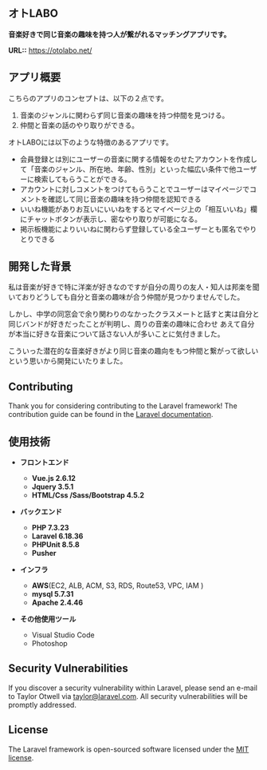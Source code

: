 

## オトLABO

__音楽好きで同じ音楽の趣味を持つ人が繋がれるマッチングアプリです。__

__URL::__ <https://otolabo.net/>

## アプリ概要

こちらのアプリのコンセプトは、以下の２点です。

1. 音楽のジャンルに関わらず同じ音楽の趣味を持つ仲間を見つける。
2. 仲間と音楽の話のやり取りができる。

オトLABOには以下のような特徴のあるアプリです。

* 会員登録とは別にユーザーの音楽に関する情報をのせたアカウントを作成して「音楽のジャンル、所在地、年齢、性別」といった幅広い条件で他ユーザーに検索してもらうことができる。
* アカウントに対しコメントをつけてもらうことでユーザーはマイページでコメントを確認して同じ音楽の趣味を持つ仲間を認知できる
* いいね機能がありお互いにいいねをするとマイページ上の「相互いいね」欄にチャットボタンが表示し、密なやり取りが可能になる。
* 掲示板機能によりいいねに関わらず登録している全ユーザーとも匿名でやりとりできる

## 開発した背景

私は音楽が好きで特に洋楽が好きなのですが自分の周りの友人・知人は邦楽を聞いておりどうしても自分と音楽の趣味が合う仲間が見つかりませんでした。

しかし、中学の同窓会で余り関わりのなかったクラスメートと話すと実は自分と同じバンドが好きだったことが判明し、周りの音楽の趣味に合わせ
あえて自分が本当に好きな音楽について話さない人が多いことに気付きました。

こういった潜在的な音楽好きがより同じ音楽の趣向をもつ仲間と繋がって欲しいという思いから開発にいたりました。

## Contributing

Thank you for considering contributing to the Laravel framework! The contribution guide can be found in the [Laravel documentation](https://laravel.com/docs/contributions).

## 使用技術

* __フロントエンド__
  - __Vue.js 2.6.12__
  - __Jquery 3.5.1__
  - __HTML/Css /Sass/Bootstrap 4.5.2__

* __バックエンド__
  - __PHP 7.3.23__
  - __Laravel 6.18.36__
  - __PHPUnit 8.5.8__
  - __Pusher__

* __インフラ__
  - __AWS__(EC2, ALB, ACM, S3, RDS, Route53, VPC, IAM )
  - __mysql 5.7.31__
  - __Apache 2.4.46__

* __その他使用ツール__
  - Visual Studio Code
  - Photoshop



## Security Vulnerabilities

If you discover a security vulnerability within Laravel, please send an e-mail to Taylor Otwell via [taylor@laravel.com](mailto:taylor@laravel.com). All security vulnerabilities will be promptly addressed.

## License

The Laravel framework is open-sourced software licensed under the [MIT license](https://opensource.org/licenses/MIT).
